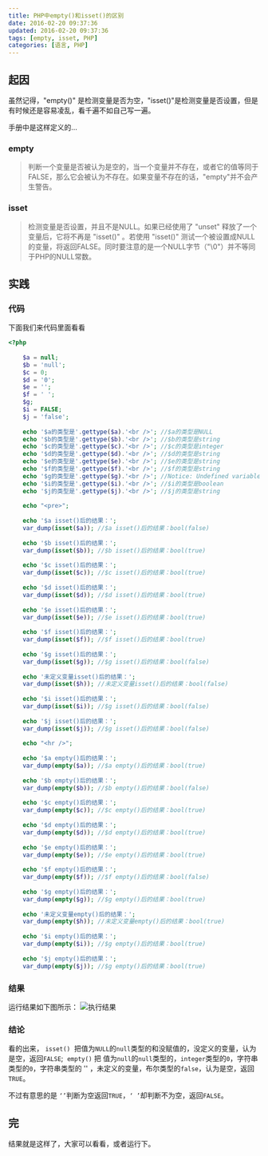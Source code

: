 ```yaml
---
title: PHP中empty()和isset()的区别
date: 2016-02-20 09:37:36
updated: 2016-02-20 09:37:36
tags: [empty, isset, PHP]
categories: [语言, PHP]
---
```


## 起因
虽然记得，"empty()" 是检测变量是否为空，"isset()"是检测变量是否设置，但是有时候还是容易凌乱，看千遍不如自己写一遍。

手册中是这样定义的...

<!-- more -->

### empty
> 判断一个变量是否被认为是空的，当一个变量并不存在，或者它的值等同于FALSE，那么它会被认为不存在。如果变量不存在的话，"empty"并不会产生警告。

### isset
> 检测变量是否设置，并且不是NULL。如果已经使用了 "unset" 释放了一个变量后，它将不再是 "isset()" 。若使用 "isset()" 测试一个被设置成NULL的变量，将返回FALSE。同时要注意的是一个NULL字节（"\0"）并不等同于PHP的NULL常数。

## 实践
### 代码
下面我们来代码里面看看

``` php
<?php
 
    $a = null;
    $b = 'null';
    $c = 0;
    $d = '0';
    $e = '';
    $f = ' ';
    $g;
    $i = FALSE;
    $j = 'false';
 
    echo '$a的类型是'.gettype($a).'<br />'; //$a的类型是NULL
    echo '$b的类型是'.gettype($b).'<br />'; //$b的类型是string
    echo '$c的类型是'.gettype($c).'<br />'; //$c的类型是integer
    echo '$d的类型是'.gettype($d).'<br />'; //$d的类型是string
    echo '$e的类型是'.gettype($e).'<br />'; //$e的类型是string
    echo '$f的类型是'.gettype($f).'<br />'; //$f的类型是string
    echo '$g的类型是'.gettype($g).'<br />'; //Notice: Undefined variable: g in E:\WWW\pdemo\demo6.php on line 17 $g的类型是NULL
    echo '$i的类型是'.gettype($i).'<br />'; //$i的类型是boolean
    echo '$j的类型是'.gettype($j).'<br />'; //$j的类型是string
    
    echo "<pre>";
 
    echo '$a isset()后的结果：';
    var_dump(isset($a)); //$a isset()后的结果：bool(false)
 
    echo '$b isset()后的结果：';
    var_dump(isset($b)); //$b isset()后的结果：bool(true)
 
    echo '$c isset()后的结果：';
    var_dump(isset($c)); //$c isset()后的结果：bool(true)
 
    echo '$d isset()后的结果：';
    var_dump(isset($d)); //$d isset()后的结果：bool(true)
 
    echo '$e isset()后的结果：';
    var_dump(isset($e)); //$e isset()后的结果：bool(true)
 
    echo '$f isset()后的结果：';
    var_dump(isset($f)); //$f isset()后的结果：bool(true)
 
    echo '$g isset()后的结果：';
    var_dump(isset($g)); //$g isset()后的结果：bool(false)
 
    echo '未定义变量isset()后的结果：';
    var_dump(isset($h)); //未定义变量isset()后的结果：bool(false)
 
    echo '$i isset()后的结果：';
    var_dump(isset($i)); //$g isset()后的结果：bool(false)
 
    echo '$j isset()后的结果：';
    var_dump(isset($j)); //$g isset()后的结果：bool(false)
 
    echo "<hr />";
 
    echo '$a empty()后的结果：';
    var_dump(empty($a)); //$a empty()后的结果：bool(true)
 
    echo '$b empty()后的结果：';
    var_dump(empty($b)); //$b empty()后的结果：bool(false)
 
    echo '$c empty()后的结果：';
    var_dump(empty($c)); //$c empty()后的结果：bool(true)
 
    echo '$d empty()后的结果：';
    var_dump(empty($d)); //$d empty()后的结果：bool(true)
 
    echo '$e empty()后的结果：';
    var_dump(empty($e)); //$e empty()后的结果：bool(true)
 
    echo '$f empty()后的结果：';
    var_dump(empty($f)); //$f empty()后的结果：bool(false)
 
    echo '$g empty()后的结果：';
    var_dump(empty($g)); //$g empty()后的结果：bool(true)
 
    echo '未定义变量empty()后的结果：';
    var_dump(empty($h)); //未定义变量empty()后的结果：bool(true)
 
    echo '$i empty()后的结果：';
    var_dump(empty($i)); //$g empty()后的结果：bool(true)
 
    echo '$j empty()后的结果：';
    var_dump(empty($j)); //$g empty()后的结果：bool(true)
```
### 结果

运行结果如下图所示：
![执行结果](https://img-blog.csdn.net/20160220105233133)

### 结论

看的出来， `isset()`  把值为`NULL`的`null`类型的和没赋值的，没定义的变量，认为是空，返回`FALSE`;  `empty()` 把 值为`null`的`null`类型的，`integer`类型的`0`，字符串类型的`0`，字符串类型的 '' ，未定义的变量，布尔类型的`false`，认为是空，返回`TRUE`。

不过有意思的是 `‘’`判断为空返回`TRUE`，`‘ ’`却判断不为空，返回`FALSE`。

## 完
结果就是这样了，大家可以看看，或者运行下。